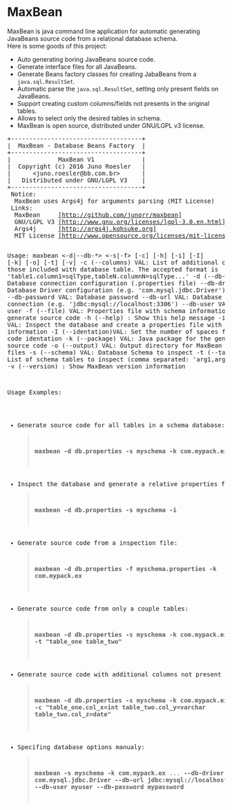 # MaxBean
<p>
MaxBean is java command line application for automatic generating JavaBeans source code from a relational database schema.
<br> 
Here is some goods of this project:</p>

<ul>
  <li>Auto generating boring JavaBeans source code.</li>
  <li>Generate interface files for all JavaBeans.</li>
  <li>Generate Beans factory classes for creating JabaBeans from a <code>java.sql.ResultSet</code>.</li>
  <li>Automatic parse the <code>java.sql.ResultSet</code>, setting only present fields on JavaBeans.</li>
  <li>Support creating custom columns/fields not presents in the original tables.</li>
  <li>Allows to select only the desired tables in schema.</li>
  <li>MaxBean is open source, distributed under GNU/LGPL v3 license.</li>
</ul>
<pre>
+------------------------------------+
|  MaxBean - Database Beans Factory  |
+------------------------------------+
|             MaxBean V1             |
|  Copyright (c) 2016 Juno Roesler   |
|      &lt;juno.roesler@bb.com.br&gt;      |
|   Distributed under GNU/LGPL V3    |
+------------------------------------+
 Notice:
  MaxBean uses Args4j for arguments parsing (MIT License)
 Links:
  MaxBean     <a href="#">[http://github.com/junorr/maxbean]</a>
  GNU/LGPL V3 <a href="http://www.gnu.org/licenses/lgpl-3.0.en.html">[http://www.gnu.org/licenses/lgpl-3.0.en.html]</a>
  Args4j      <a href="http://args4j.kohsuke.org">[http://args4j.kohsuke.org]</a>
  MIT License <a href="http://www.opensource.org/licenses/mit-license.php">[http://www.opensource.org/licenses/mit-license.php]</a>


Usage: maxbean <-d|--db-*> <-s|-f> [-c] [-h] [-i] [-I] [-k] [-o] [-t] [-v]
  -c (--columns)   VAL: List of additional columns than those included with
                        database table. The accepted format is 
                        'table1.column1=sqlType,tableN.columnN=sqlType...'
  -d (--db-config) VAL: Database connection configuration (.properties file)
  --db-driver      VAL: Database Driver configuration (e.g. 'com.mysql.jdbc.Driver')
  --db-password    VAL: Database password
  --db-url         VAL: Database URL connection (e.g. 'jdbc:mysql://localhost:3306')
  --db-user        VAL: Database user
  -f (--file)      VAL: Properties file with schema information to generate source code
  -h (--help)         : Show this help message
  -i (--inspect)   VAL: Inspect the database and create a properties file with schema information
  -I (--identation)VAL: Set the number of spaces for source code identation
  -k (--package)   VAL: Java package for the generated source code
  -o (--output)    VAL: Output directory for MaxBean generated files
  -s (--schema)    VAL: Database Schema to inspect
  -t (--tables)    VAL: List of schema tables to inspect (comma separated: 'arg1,arg2,argN...')
  -v (--version)      : Show MaxBean version information

Usage Examples:
 * Generate source code for all tables in a schema database:
   > <b>maxbean -d db.properties -s myschema -k com.mypack.ex</b>
 * Inspect the database and generate a relative properties file:
   > <b>maxbean -d db.properties -s myschema -i</b>
 * Generate source code from a inspection file:
   > <b>maxbean -d db.properties -f myschema.properties -k com.mypack.ex</b>
 * Generate source code from only a couple tables:
   > <b>maxbean -d db.properties -s myschema -k com.mypack.ex</b>
   > ... <b>-t "table_one table_two"</b>
 * Generate source code with additional columns not present in tables:
   > <b>maxbean -d db.properties -s myschema -k com.mypack.ex</b>
   > ... <b>-c "table_one.col_x=int table_two.col_y=varchar table_two.col_z=date"</b>
 * Specifing database options manualy:
   > <b>maxbean -s myschema -k com.mypack.ex</b>
   > ... <b>--db-driver com.mysql.jdbc.Driver --db-url jdbc:mysql://localhost:3306</b>
   > ... <b>--db-user myuser --db-password mypassword</b>
</pre>
